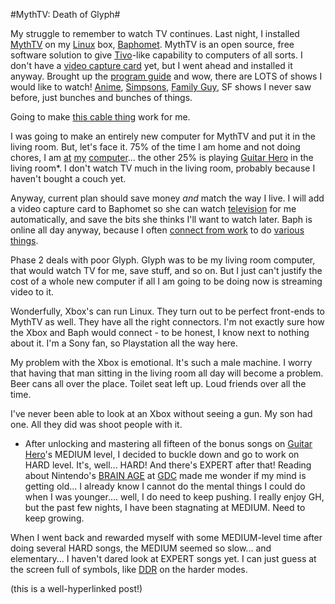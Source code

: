 #MythTV: Death of Glyph#

My struggle to remember to watch TV continues. Last night, I installed [MythTV](http://mythtv.org) on my [Linux](http://www.gentoo.org/) box, [Baphomet](http://en.wikipedia.org/wiki/Baphomet). MythTV is an open source, free software solution to give [Tivo](http://www.tivo.com/)-like capability to computers of all sorts. I don't have a [video capture card](http://www.hauppauge.com/) yet, but I went ahead and installed it anyway. Brought up the [program guide](http://www.zap2it.com/) and wow, there are LOTS of shows I would like to watch! [Anime](http://www.cartoonnetwork.com/), [Simpsons](http://www.thesimpsons.com/), [Family Guy](http://www.familyguy.com/), SF shows I never saw before, just bunches and bunches of things.

Going to make [this cable thing](http://www.cox.com/) work for me.

I was going to make an entirely new computer for MythTV and put it in the living room. But, let's face it. 75% of the time I am home and not doing chores, I am [at](http://www.worldofwarcraft.com/) [my](http://www.everquest2.com) [computer](http://www.everquest.com)... the other 25% is playing [Guitar Hero](http://www.guitarherogame.com) in the living room*. I don't watch TV much in the living room, probably because I haven't bought a couch yet.

Anyway, current plan should save money *and* match the way I live. I will add a video capture card to Baphomet so she can watch [television](http://sony.com) for me automatically, and save the bits she thinks I'll want to watch later. Baph is online all day anyway, because I often [connect from work](http://www.putty.nl/) to do [various](http://ftp.arl.mil/~mike/ping.html) [things](http://linuxreviews.org/software/p2p/bittorrent/).

Phase 2 deals with poor Glyph. Glyph was to be my living room computer, that would watch TV for me, save stuff, and so on. But I just can't justify the cost of a whole new computer if all I am going to be doing now is streaming video to it.

Wonderfully, Xbox's can run Linux. They turn out to be perfect front-ends to MythTV as well. They have all the right connectors. I'm not exactly sure how the Xbox and Baph would connect - to be honest, I know next to nothing about it. I'm a Sony fan, so Playstation all the way here.

My problem with the Xbox is emotional. It's such a male machine. I worry that having that man sitting in the living room all day will become a problem. Beer cans all over the place. Toilet seat left up. Loud friends over all the time.

I've never been able to look at an Xbox without seeing a gun. My son had one. All they did was shoot people with it.

* After unlocking and mastering all fifteen of the bonus songs on [Guitar Hero](http://www.guitarherogame.com)'s MEDIUM level, I decided to buckle down and go to work on HARD level. It's, well... HARD! And there's EXPERT after that! Reading about Nintendo's [BRAIN AGE](http://www.nintendo.com/gamemini?gameid=tYVqJgro-KG6QL_mMbXFoQTkQIzgi9nU) at [GDC](http://www.gdconf.com/) made me wonder if my mind is getting old... I already know I cannot do the mental things I could do when I was younger.... well, I do need to keep pushing. I really enjoy GH, but the past few nights, I have been stagnating at MEDIUM. Need to keep growing.

When I went back and rewarded myself with some MEDIUM-level time after doing several HARD songs, the MEDIUM seemed so slow... and elementary... I haven't dared look at EXPERT songs yet. I can just guess at the screen full of symbols, like [DDR](http://www.ddrfreak.com/) on the harder modes.

(this is a well-hyperlinked post!)

